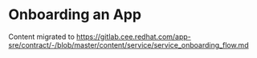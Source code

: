 # Onboarding an App

Content migrated to https://gitlab.cee.redhat.com/app-sre/contract/-/blob/master/content/service/service_onboarding_flow.md
